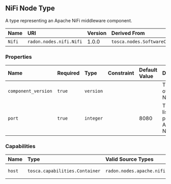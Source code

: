 ## NiFi Node Type

A type representing an Apache NiFi middleware component.

| Name | URI | Version | Derived From |
|:---- |:--- |:------- |:------------ |
| `Nifi` | `radon.nodes.nifi.Nifi` | 1.0.0 | `tosca.nodes.SoftwareComponent` |

### Properties

| Name | Required | Type | Constraint | Default Value | Description | 
|:---- |:-------- |:---- |:---------- |:------------- |:----------- |
| `component_version` | `true` | `version` |   |   | The version of Apache NiFi |
| `port` | `true` | `integer` |   | 8080 | The listening port of Apache NiFi |

### Capabilities

| Name | Type | Valid Source Types | Occurrences |
|:---- |:---- |:------------------ |:----------- |
|`host`| `tosca.capabilities.Container`| `radon.nodes.apache.nifi.NifiPipeline` | [1, UNBOUNDED] |
